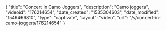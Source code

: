 {
    "title": "Concert In Camo Joggers",
    "description": "Camo joggers",
    "videoid": "176214654",
    "date_created": "1535304603",
    "date_modified": "1546466810",
    "type": "captivate",
    "layout": "video",
    "url": "\/v\/concert-in-camo-joggers\/176214654"
}